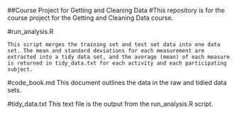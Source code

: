 ##Course Project for Getting and Cleaning Data
#This repository is for the course project for the Getting and Cleaning Data course.

#run_analysis.R

	This script merges the training set and test set data into one data set. The mean and standard deviations for each measurement are extracted into a tidy data set, and the average (mean) of each measure is returned in tidy_data.txt for each activity and each participating subject.

#code_book.md
	This document outlines the data in the raw and tidied data sets.

#tidy_data.txt
	This text file is the output from the run_analysis.R script.